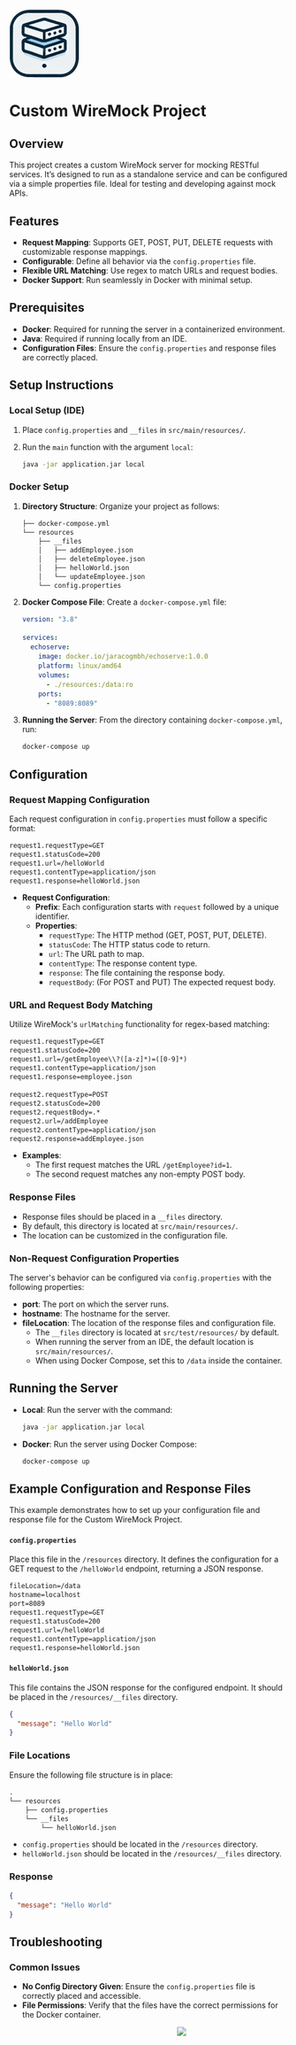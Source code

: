 <img src="images/logo.png" alt="Custom WireMock Project Logo" width="128">

# Custom WireMock Project

## Overview

This project creates a custom WireMock server for mocking RESTful services. It’s designed to run as a standalone service and can be configured via a simple properties file. Ideal for testing and developing against mock APIs.

## Features

- **Request Mapping**: Supports GET, POST, PUT, DELETE requests with customizable response mappings.
- **Configurable**: Define all behavior via the `config.properties` file.
- **Flexible URL Matching**: Use regex to match URLs and request bodies.
- **Docker Support**: Run seamlessly in Docker with minimal setup.

## Prerequisites

- **Docker**: Required for running the server in a containerized environment.
- **Java**: Required if running locally from an IDE.
- **Configuration Files**: Ensure the `config.properties` and response files are correctly placed.

## Setup Instructions

### Local Setup (IDE)

1. Place `config.properties` and `__files` in `src/main/resources/`.
2. Run the `main` function with the argument `local`:

   ```bash
   java -jar application.jar local
   ```

### Docker Setup

1. **Directory Structure**: Organize your project as follows:

   ```plaintext
   ├── docker-compose.yml
   └── resources
       ├── __files
       │   ├── addEmployee.json
       │   ├── deleteEmployee.json
       │   ├── helloWorld.json
       │   └── updateEmployee.json
       └── config.properties
   ```

2. **Docker Compose File**: Create a `docker-compose.yml` file:

   ```yaml
   version: "3.8"

   services:
     echoserve:
       image: docker.io/jaracogmbh/echoserve:1.0.0
       platform: linux/amd64
       volumes:
         - ./resources:/data:ro
       ports:
         - "8089:8089"
   ```

3. **Running the Server**: From the directory containing `docker-compose.yml`, run:

   ```bash
   docker-compose up
   ```

## Configuration

### Request Mapping Configuration

Each request configuration in `config.properties` must follow a specific format:

```properties
request1.requestType=GET
request1.statusCode=200
request1.url=/helloWorld
request1.contentType=application/json
request1.response=helloWorld.json
```

- **Request Configuration**:
  - **Prefix**: Each configuration starts with `request` followed by a unique identifier.
  - **Properties**:
    - `requestType`: The HTTP method (GET, POST, PUT, DELETE).
    - `statusCode`: The HTTP status code to return.
    - `url`: The URL path to map.
    - `contentType`: The response content type.
    - `response`: The file containing the response body.
    - `requestBody`: (For POST and PUT) The expected request body.

### URL and Request Body Matching

Utilize WireMock's `urlMatching` functionality for regex-based matching:

```properties
request1.requestType=GET
request1.statusCode=200
request1.url=/getEmployee\\?([a-z]*)=([0-9]*)
request1.contentType=application/json
request1.response=employee.json

request2.requestType=POST
request2.statusCode=200
request2.requestBody=.*
request2.url=/addEmployee
request2.contentType=application/json
request2.response=addEmployee.json
```

- **Examples**:
  - The first request matches the URL `/getEmployee?id=1`.
  - The second request matches any non-empty POST body.

### Response Files

- Response files should be placed in a `__files` directory.
- By default, this directory is located at `src/main/resources/`.
- The location can be customized in the configuration file.

### Non-Request Configuration Properties

The server's behavior can be configured via `config.properties` with the following properties:

- **port**: The port on which the server runs.
- **hostname**: The hostname for the server.
- **fileLocation**: The location of the response files and configuration file.
  - The `__files` directory is located at `src/test/resources/` by default.
  - When running the server from an IDE, the default location is `src/main/resources/`.
  - When using Docker Compose, set this to `/data` inside the container.

## Running the Server

- **Local**: Run the server with the command:

  ```bash
  java -jar application.jar local
  ```

- **Docker**: Run the server using Docker Compose:

  ```bash
  docker-compose up
  ```

## Example Configuration and Response Files

This example demonstrates how to set up your configuration file and response file for the Custom WireMock Project.

#### `config.properties`

Place this file in the `/resources` directory. It defines the configuration for a GET request to the `/helloWorld` endpoint, returning a JSON response.

```properties
fileLocation=/data
hostname=localhost
port=8089
request1.requestType=GET
request1.statusCode=200
request1.url=/helloWorld
request1.contentType=application/json
request1.response=helloWorld.json
```

#### `helloWorld.json`

This file contains the JSON response for the configured endpoint. It should be placed in the `/resources/__files` directory.

```json
{
  "message": "Hello World"
}
```

### File Locations

Ensure the following file structure is in place:

```
.
└── resources
    ├── config.properties
    └── __files
        └── helloWorld.json
```

- `config.properties` should be located in the `/resources` directory.
- `helloWorld.json` should be located in the `/resources/__files` directory.

### Response 

```json
{
  "message": "Hello World"
}
```
## Troubleshooting

### Common Issues

- **No Config Directory Given**: Ensure the `config.properties` file is correctly placed and accessible.
- **File Permissions**: Verify that the files have the correct permissions for the Docker container.

<div><img src="images/jaraco_logo_software_engineer.png" width="200px" align="right"></div>
